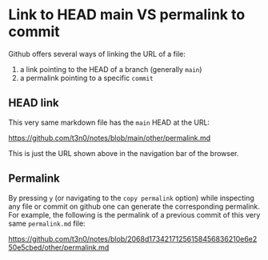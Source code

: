 # Link to HEAD main VS permalink to commit

Github offers several ways of linking the URL of a file:
1. a link pointing to the HEAD of a branch (generally `main`)
2. a permalink pointing to a specific `commit`

## HEAD link

This very same markdown file has the `main` HEAD at the URL:

https://github.com/t3n0/notes/blob/main/other/permalink.md

This is just the URL shown above in the navigation bar of the browser.

## Permalink

By pressing `y` (or navigating to the `copy permalink` option) while inspecting any file or commit on github one can generate the corresponding permalink.
For example, the following is the permalink of a previous commit of this very same `permalink.md` file:

https://github.com/t3n0/notes/blob/2068d17342171256158456836210e6e250e5cbed/other/permalink.md
